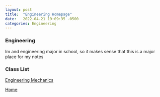```yaml
---
layout: post
title:  "Engineering Homepage"
date:   2022-04-21 19:09:35 -0500
categories: Engineering
---
```


<h3>Engineering</h3>

Im and engineering major in school, so it makes sense that this is a major place for my notes

<h3>Class List</h3>

<a href='https://nickgauth.github.io/pain/engineering/2022/04/22/Newtonian-Engineering-Mechanics.html'>Engineering Mechanics</a>


[Home][homelink]

[homelink]: https://nickgauth.github.io/pain/
